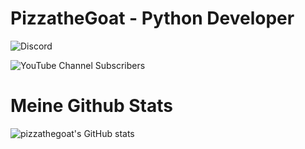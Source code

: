 # PizzatheGoat - Python Developer
![Discord](https://img.shields.io/discord/?style=for-the-badge&logo=Discord&logoColor=white&label=Discord)

![YouTube Channel Subscribers](https://img.shields.io/youtube/channel/subscribers/UCs2KIIMtCf3bIKQtrxhGWIA?style=for-the-badge&logo=Youtube&label=Youtube&labelColor=%23F00004&color=%230014F0)



# Meine Github Stats
![pizzathegoat's GitHub stats](https://github-readme-stats.vercel.app/api?username=pizzathegoat&show_icons=true&theme=transparent)
